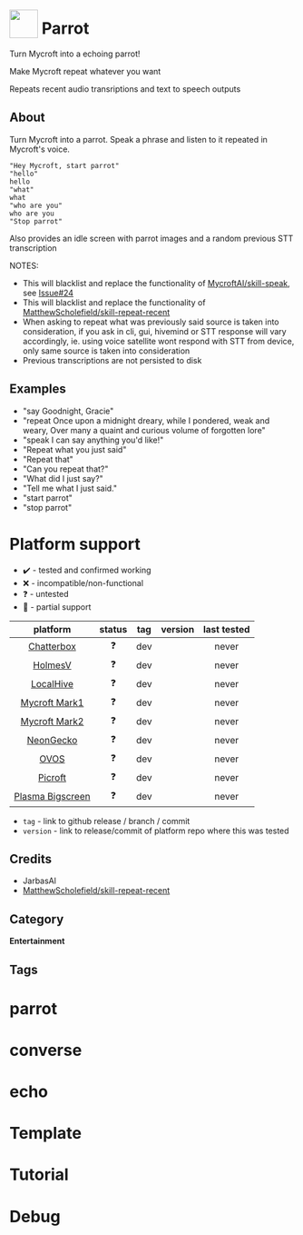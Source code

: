 # <img src='./icon.png' card_color='#40DBB0' width='50' height='50' style='vertical-align:bottom'/> Parrot

Turn Mycroft into a echoing parrot!

Make Mycroft repeat whatever you want

Repeats recent audio transriptions and text to speech outputs

## About

Turn Mycroft into a parrot. Speak a phrase and listen to it repeated in Mycroft's voice.

    "Hey Mycroft, start parrot"
    "hello"
    hello
    "what"
    what
    "who are you"
    who are you
    "Stop parrot"

Also provides an idle screen with parrot images and a random previous STT
transcription

NOTES:

- This will blacklist and replace the functionality
  of [MycroftAI/skill-speak](https://github.com/MycroftAI/skill-speak),
  see [Issue#24](https://github.com/MycroftAI/skill-speak/issues/24)
- This will blacklist and replace the functionality
  of [MatthewScholefield/skill-repeat-recent](https://github.com/MatthewScholefield/skill-repeat-recent)
- When asking to repeat what was previously said source is taken into
  consideration, if you ask in cli, gui, hivemind or STT response will vary
  accordingly, ie. using voice satellite wont respond with STT from device,
  only same source is taken into consideration
- Previous transcriptions are not persisted to disk

## Examples

* "say Goodnight, Gracie"
* "repeat Once upon a midnight dreary, while I pondered, weak and weary, Over
  many a quaint and curious volume of forgotten lore"
* "speak I can say anything you'd like!"
* "Repeat what you just said"
* "Repeat that"
* "Can you repeat that?"
* "What did I just say?"
* "Tell me what I just said."
* "start parrot"
* "stop parrot"

# Platform support

- :heavy_check_mark: - tested and confirmed working
- :x: - incompatible/non-functional
- :question: - untested
- :construction: - partial support

|     platform    |   status   |  tag  | version | last tested | 
|:---------------:|:----------:|:-----:|:-------:|:-----------:|
|    [Chatterbox](https://hellochatterbox.com)   | :question: |  dev  |         |    never    | 
|     [HolmesV](https://github.com/HelloChatterbox/HolmesV)     | :question: |  dev  |         |    never    | 
|    [LocalHive](https://github.com/JarbasHiveMind/LocalHive)    | :question: |  dev  |         |    never    |  
|  [Mycroft Mark1](https://github.com/MycroftAI/enclosure-mark1)    | :question: |  dev  |         |    never    | 
|  [Mycroft Mark2](https://github.com/MycroftAI/hardware-mycroft-mark-II)    | :question: |  dev  |         |    never    |  
|    [NeonGecko](https://neon.ai)      | :question: |  dev  |         |    never    |   
|       [OVOS](https://github.com/OpenVoiceOS)        | :question: |  dev  |         |    never    |    
|     [Picroft](https://github.com/MycroftAI/enclosure-picroft)       | :question: |  dev  |         |    never    |  
| [Plasma Bigscreen](https://plasma-bigscreen.org/)  | :question: |  dev  |         |    never    |  

- `tag` - link to github release / branch / commit
- `version` - link to release/commit of platform repo where this was tested

## Credits

- JarbasAl
- [MatthewScholefield/skill-repeat-recent](https://github.com/MatthewScholefield/skill-repeat-recent)

## Category

**Entertainment**

## Tags

# parrot

# converse

# echo

# Template

# Tutorial

# Debug
